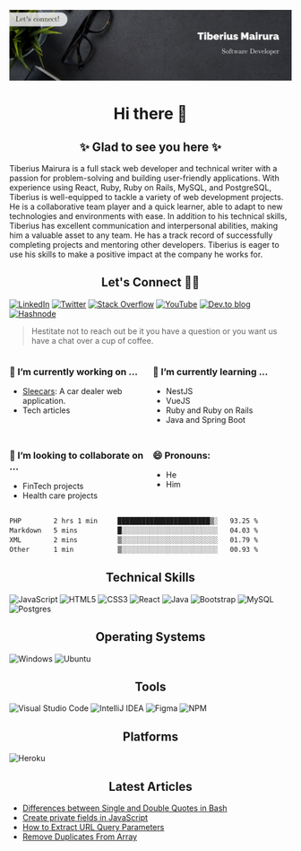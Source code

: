 ![cover-image](assets/images/banner.jpg)

<h1 align="center">
 Hi there 👋
</h1>

<h2 align="center"> ✨ Glad to see you here ✨ </h2>

Tiberius Mairura is a full stack web developer and technical writer with a passion for problem-solving and building user-friendly applications. With experience using React, Ruby, Ruby on Rails, MySQL, and PostgreSQL, Tiberius is well-equipped to tackle a variety of web development projects. He is a collaborative team player and a quick learner, able to adapt to new technologies and environments with ease. In addition to his technical skills, Tiberius has excellent communication and interpersonal abilities, making him a valuable asset to any team. He has a track record of successfully completing projects and mentoring other developers. Tiberius is eager to use his skills to make a positive impact at the company he works for.

<h2 align="center"> Let's Connect 🤝🏾 </h2>

[![LinkedIn](https://img.shields.io/badge/linkedin-%230077B5.svg?style=for-the-badge&logo=linkedin&logoColor=white)](https://www.linkedin.com/in/tiberius-mairura/) [![Twitter](https://img.shields.io/badge/Twitter-%231DA1F2.svg?style=for-the-badge&logo=Twitter&logoColor=white)](https://twitter.com/hermit_tiberius) [![Stack Overflow](https://img.shields.io/badge/-Stackoverflow-FE7A16?style=for-the-badge&logo=stack-overflow&logoColor=white)](https://stackoverflow.com/users/11869442/tiberius) [![YouTube](https://img.shields.io/badge/YouTube-%23FF0000.svg?style=for-the-badge&logo=YouTube&logoColor=white)](https://www.youtube.com/channel/UCEyv3oMzvLUv6tGs9KD_S_A) [![Dev.to blog](https://img.shields.io/badge/dev.to-0A0A0A?style=for-the-badge&logo=dev.to&logoColor=white)](https://dev.to/hermitex) [![Hashnode](https://img.shields.io/badge/Hashnode-2962FF?style=for-the-badge&logo=hashnode&logoColor=white)](https://hashnode.com/@hermitex)

> Hestitate not to reach out be it you have a question or you want us have a chat over a cup of coffee.

<div style="display: grid; gap: 0.5rem; grid-template-columns: repeat(2, 1fr);">

<div>

<h3>🔭  I’m currently working on ...</h3>

- [Sleecars](https://sleecars.vercel.app/): A car dealer web application.
- Tech articles

</div>

<div>

<h3>🌱 I’m currently learning ...</h3>

- NestJS
- VueJS
- Ruby and Ruby on Rails
- Java and Spring Boot

</div>

<div>
<h3>👯 I’m looking to collaborate on ...</h3>

- FinTech projects
- Health care projects

</div>

<div>
<h3>😄 Pronouns:</h3>

- He
- Him
  
</div>

</div>

<!--START_SECTION:waka-->

```txt
PHP        2 hrs 1 min     ███████████████████████▒░   93.25 %
Markdown   5 mins          █░░░░░░░░░░░░░░░░░░░░░░░░   04.03 %
XML        2 mins          ▒░░░░░░░░░░░░░░░░░░░░░░░░   01.79 %
Other      1 min           ▒░░░░░░░░░░░░░░░░░░░░░░░░   00.93 %
```

<!--END_SECTION:waka-->

<h2 align="center"> Technical Skills </h2>

![JavaScript](https://img.shields.io/badge/javascript-%23323330.svg?style=for-the-badge&logo=javascript&logoColor=%23F7DF1E) ![HTML5](https://img.shields.io/badge/html5-%23E34F26.svg?style=for-the-badge&logo=html5&logoColor=white) ![CSS3](https://img.shields.io/badge/css3-%231572B6.svg?style=for-the-badge&logo=css3&logoColor=white) ![React](https://img.shields.io/badge/react-%2320232a.svg?style=for-the-badge&logo=react&logoColor=%2361DAFB) ![Java](https://img.shields.io/badge/java-%23ED8B00.svg?style=for-the-badge&logo=java&logoColor=white) ![Bootstrap](https://img.shields.io/badge/bootstrap-%23563D7C.svg?style=for-the-badge&logo=bootstrap&logoColor=white) ![MySQL](https://img.shields.io/badge/mysql-%2300f.svg?style=for-the-badge&logo=mysql&logoColor=white) ![Postgres](https://img.shields.io/badge/postgres-%23316192.svg?style=for-the-badge&logo=postgresql&logoColor=white)

<h2 align="center"> Operating Systems </h2>

![Windows](https://img.shields.io/badge/Windows-0078D6?style=for-the-badge&logo=windows&logoColor=white) ![Ubuntu](https://img.shields.io/badge/Ubuntu-E95420?style=for-the-badge&logo=ubuntu&logoColor=white)

<h2 align="center"> Tools </h2>

![Visual Studio Code](https://img.shields.io/badge/Visual%20Studio%20Code-0078d7.svg?style=for-the-badge&logo=visual-studio-code&logoColor=white) ![IntelliJ IDEA](https://img.shields.io/badge/IntelliJIDEA-000000.svg?style=for-the-badge&logo=intellij-idea&logoColor=white) ![Figma](https://img.shields.io/badge/figma-%23F24E1E.svg?style=for-the-badge&logo=figma&logoColor=white) ![NPM](https://img.shields.io/badge/NPM-%23000000.svg?style=for-the-badge&logo=npm&logoColor=white)

<h2 align="center"> Platforms </h2>

![Heroku](https://img.shields.io/badge/heroku-%23430098.svg?style=for-the-badge&logo=heroku&logoColor=white)

 <h2 align="center">Latest Articles </h2>

- [Differences between Single and Double Quotes in Bash](https://dev.to/hermitex/differences-between-single-and-double-quotes-in-bash-3eog)
- [Create private fields in JavaScript](https://dev.to/hermitex/create-private-fields-in-javascript-3ean)
- [How to Extract URL Query Parameters](https://dev.to/hermitex/how-to-extract-url-search-parameters-4k58)
- [Remove Duplicates From Array](https://dev.to/hermitex/remove-duplicates-from-array-1d6h)
